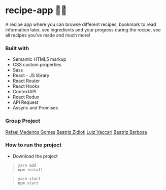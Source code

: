 # recipe-app 🥗🥘

A recipe app where you can browse different recipes, bookmark to read information later, see ingredients and your progress during the recipe, see all recipes you've made and much more!

### Built with
- Semantic HTML5 markup
- CSS custom properties
- Sass
- React - JS library
- React Router
- React Hooks
- ContextAPI
- React Redux
- API Request
- Assync and Promises

### Group Project
[Rafael Medeiros Gomes](https://github.com/RafaelMedeirosGomes)
[Beatriz Zidioti](https://github.com/biazidioti) 
[Luiz Vaccari](https://github.com/LuizVaccari)
[Beatriz Barbosa](https://github.com/beatrizcpbarbosa) 


### How to run the project
- Download the project

>     yarn add
>     npm install

>     yarn start
>     npm start
